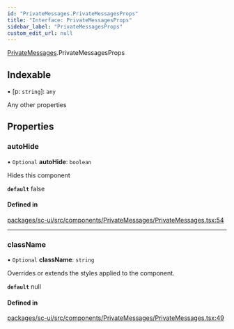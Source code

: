 ```yaml
---
id: "PrivateMessages.PrivateMessagesProps"
title: "Interface: PrivateMessagesProps"
sidebar_label: "PrivateMessagesProps"
custom_edit_url: null
---
```


[PrivateMessages](../modules/PrivateMessages).PrivateMessagesProps

## Indexable

▪ [p: `string`]: `any`

Any other properties

## Properties

### autoHide

• `Optional` **autoHide**: `boolean`

Hides this component

**`default`** false

#### Defined in

[packages/sc-ui/src/components/PrivateMessages/PrivateMessages.tsx:54](https://github.com/selfcommunity/community-ui/blob/0c5b0c7/packages/sc-ui/src/components/PrivateMessages/PrivateMessages.tsx#L54)

___

### className

• `Optional` **className**: `string`

Overrides or extends the styles applied to the component.

**`default`** null

#### Defined in

[packages/sc-ui/src/components/PrivateMessages/PrivateMessages.tsx:49](https://github.com/selfcommunity/community-ui/blob/0c5b0c7/packages/sc-ui/src/components/PrivateMessages/PrivateMessages.tsx#L49)
